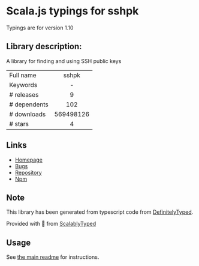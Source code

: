 
# Scala.js typings for sshpk

Typings are for version 1.10

## Library description:
A library for finding and using SSH public keys

|                    |                 |
| ------------------ | :-------------: |
| Full name          | sshpk |
| Keywords           | - |
| # releases         | 9 |
| # dependents       | 102 |
| # downloads        | 569498126 |
| # stars            | 4 |

## Links
- [Homepage](https://github.com/arekinath/node-sshpk#readme)
- [Bugs](https://github.com/arekinath/node-sshpk/issues)
- [Repository](https://github.com/joyent/node-sshpk)
- [Npm](https://www.npmjs.com/package/sshpk)
    


## Note
This library has been generated from typescript code from [DefinitelyTyped](https://definitelytyped.org).

Provided with :purple_heart: from [ScalablyTyped](https://github.com/oyvindberg/ScalablyTyped)

## Usage
See [the main readme](../../readme.md) for instructions.


